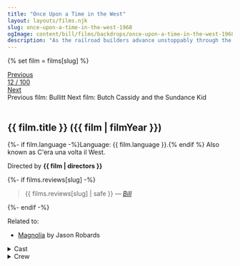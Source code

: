 ```yaml
---
title: "Once Upon a Time in the West"
layout: layouts/films.njk
slug: once-upon-a-time-in-the-west-1968
ogImage: content/bill/films/backdrops/once-upon-a-time-in-the-west-1968.jpg
description: "As the railroad builders advance unstoppably through the Arizona desert on their way to the sea, Jill arrives in the small town of Flagstone with the intention of starting a new life."
---
```


{% set film = films[slug] %}

<nav class="films">
  <div class="prev">
    <a href="../bullitt-1968"><i class="fa-solid fa-chevron-left fa-xs"></i> Previous</a>
  </div>
  <div>
    <a class="simple" href="../">12 / 100</a>
  </div>
  <div class="next">
    <a href="../butch-cassidy-and-the-sundance-kid-1969">Next <i class="fa-solid fa-chevron-right fa-xs"></i></a>
  </div>
  <div class="hint">
    <span class="prev-hint">
      <span class="sr-only">Previous film:</span>
      Bullitt
    </span>
    <span class="next-hint">
      <span class="sr-only">Next film:</span>
      Butch Cassidy and the Sundance Kid
    </span>
  </div>
</nav>

<article class="film slug-once-upon-a-time-in-the-west-1968">
  <div class="backdrop-and-poster">
    <img class="poster" src="../films/posters/{{ slug }}.jpg" alt="">
    <img class="backdrop" src="../films/backdrops/{{ slug }}.jpg" alt="">
  </div>

  <h1>{{ film.title }} ({{ film | filmYear }})</h1>

  <p>
    {%- if film.language -%}Language: {{ film.language }}.{% endif %}
    Also known as C'era una volta il West.
  </p>

  <p class="director">
    Directed by <strong>{{ film | directors }}</strong>
  </p>

  {%- if films.reviews[slug] -%}
    <blockquote> 
      {{ films.reviews[slug] | safe }} <em>—&nbsp;<a href="/bill">Bill</a></em>
    </blockquote> 
  {%- endif -%}

  <p class="related-films">Related to:</p>
  <ul class="related-films">
  <li><a href="../magnolia-1999">Magnolia</a> by Jason Robards</li>
  </ul>

  <section class="film-detail">
    <div>
      <details>
        <summary>
          <i class="fa-solid fa-masks-theater"></i>
          Cast
        </summary>
        <ul>
          {%- for cast in film.credits.cast -%}
            <li>
              {{ cast.name }} as <em>{{ cast.character }}</em>
            </li>
          {%- endfor -%}
        </ul>
      </details>
      <details>
        <summary>
          <i class="fa-solid fa-clapperboard"></i>
          Crew
        </summary>
        <ul>
          {%- for crew in film.credits.crew -%}
            <li>
              {{ crew.name }} &mdash; <em>{{ crew.job }}</em>
            </li>
          {%- endfor -%}
        </ul>
      </details>
    </div>
  </section>
</article>
